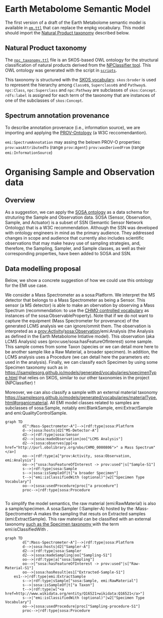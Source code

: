 # Earth Metabolome Semantic Model
The first version of a draft of the Earth Metabolome semantic model is available in [`em.ttl`](em.ttl) that can replace the enpkg vocabulary. This model should import the [Natural Product taxonomy](#Natural_Product_taxonomy) described below. 

## Natural Product taxonomy
The [`npc_taxonomy.ttl`](npc_taxonomy.ttl) file is an SKOS-based OWL ontology for the structural classification of natural products derived from the [NPClassifier tool](https://pubs.acs.org/doi/10.1021/acs.jnatprod.1c00399). This OWL ontology was generated with the script in [`scripts`](scripts/natural_product_taxonomy).

This taxonomy is structured with the [SKOS vocabulary](https://www.w3.org/TR/skos-reference). `skos:broder` is used to represent the hierarchy among `Class`es, `Superclass`es and `Pathway`s.  `npc:Class`, `npc:Superclass` and `npc:Pathway` are subclasses of `skos:Concept`. `rdfs:label` is assigned for each term of the taxonomy that are instances of one of the subclasses of `skos:Concept`.

## Spectrum annotation provenance
To describe annotation provenace (i.e., information source), we are importing and applying the [PROV-Ontology](https://www.w3.org/TR/prov-o/) (a W3C reccomendantion).

`emi:SpectrumAnnotation` may assing the belown PROV-O properties:
`prov:wasAttributedTo` (range `prov:Agent`)
`prov:wasDerivedFrom`  (range `emi:InformationSource`)


# Organising Sample and Observation data

## Overview

As a suggestion, we can apply the [SOSA ontology](https://www.w3.org/TR/vocab-ssn/) as a data schema for struturing the Sample and Observation data. SOSA (Sensor, Observation, Sample, and Actuator) is a subset of SSN (Semantic Sensor Network Ontology) that is a W3C recommendation. Although the SSN  was developed with ontology engineers in mind as the primary audience. They addressed changes in scope and audience that currently also includes  scientific observations that may make heavy use of sampling strategies, and, therefore, the Sampling, Sampler, and Sample classes, as well as their corresponding properties, have been added to SOSA and SSN. 

## Data modelling proposal
Below, we show a concrete suggestion of how we could use this ontology for the EMI use case.

We consider a Mass Spectrometer as a sosa:Platform. We interpret the MS detector that belongs to a Mass Spectrometer as being a Sensor. This sensor (a MS detector) is able to make an obervation by observing a Mass Spectrum (recommendation: to use the [CHMO controlled vocabulary]( http://purl.obolibrary.org/obo/CHMO_0000806)  as instances of the sosa:ObservableProperty).  Note that if we do not want to capture the equipment (Mass Spectrometer for provenance) of the generated LCMS analysis we can ignore/ommit them. The observation is interpreted as a [prov:Activity](https://www.w3.org/TR/prov-o/#Activity)/[sosa:Observation](https://www.w3.org/TR/vocab-ssn/#Observation)/emi:Analysis (the Analysis as defined in the Earth Metabolome Intiative model). This observation (aka LCMS Analysis) uses (prov:use/sosa:hasFeatureOfInterest) some sample. This sample comes from some Taxon (species or we can detail more here to be another sample like a Raw Material, a broader specimen). In addition, the LCMS analysis uses a Procedure (we can detail here the parameters etc used in the analysis). Finally, we can classify each Specimen by using some Specimen taxonomy such as in https://isamplesorg.github.io/models/generated/vocabularies/specimenType.html that relies on SKOS, similar to our other taxonomies in the project (NPClassifier) !

Moreover, we can also classify a sample with an external material taxonomy https://isamplesorg.github.io/models/generated/vocabularies/materialType.html#organicmaterial. All EMI model classes related to samples are subclasses of sosa:Sample, notably  emi:BlankSample, emi:ExtractSample and emi:QualityControlSample. 

```mermaid
graph TD
		d[":Mass-Spectrometer-A"]-->|rdf:type|sosa:Platform
		d-->|sosa:hosts|d2["MS-Detector-A"]
		d2-->|rdf:type|sosa:Sensor
		d2-->|sosa:madeObservation|oo["LCMS Analysis"]
        d2-->|sosa:observes|pp[<a href="http://purl.obolibrary.org/obo/CHMO_0000806">" a Mass Spectrum"</a>]
        oo-->|rdf:type|a["prov:Activity, sosa:Observation, emi:Analysis"]
        oo-->|"sosa:hasFeatureOfInterest -> prov:used"|s["Sample-S1"]
        s-->|rdf:type|sosa:Sample
        s-->|sosa:isSampleOf|t["a broader Specimen"]
        t-->|"emi:isClassifiedWith (optional)"|w2["Specimen Type Vocabulary"]
        oo-->|sosa:usedProcedure|proc["a procedure"]
        proc-->|rdf:type|sosa:Procedure
        

```

To simplify the model semantics, the raw material (emi:RawMaterial) is also a sample/specimen. A sosa:Sampler (:Sampler-A) hosted by the :Mass-Spectrometer-A makes the sampling that resuts on Extracted samples (emi:ExtractSample). This raw material can be classified with an external taxonomy [such as the Specimen taxonomy ](https://isamplesorg.github.io/models/generated/vocabularies/specimenType.html) with the term emi:isClassifiedWith .

```mermaid
graph TD
		d[":Mass-Spectrometer-A"]-->|rdf:type|sosa:Platform
		d-->|sosa:hosts|d2["Sampler-A"]
		d2-->|rdf:type|sosa:Sampler
		d2-->|sosa:madeSampling|oo["Sampling-S1"]
        oo-->|rdf:type|a["sosa:Sampling"]
        oo-->|"sosa:hasFeatureOfInterest -> prov:used"|s["Raw-Material-S1"]
        oo-->|sosa:hasResult|es1["Extracted-Sample-S1"]
	es1-->|rdf:type|emi:ExtractSample
        s-->|rdf:type|sSample["sosa:Sample, emi:RawMaterial"]
        s-->|sosa:isSampleOf|t["a Taxon"]
        t-->|rdf:type|w["<a href=http://www.wikidata.org/entity/Q16521>wikidata:Q16521</a>"]
        s-->|"emi:isClassifiedWith (optional)"|w2["Specimen Type Vocabulary"]
        oo-->|sosa:usedProcedure|proc["Sampling-procedure-S1"]
        proc-->|rdf:type|sosa:Procedure
        

```
